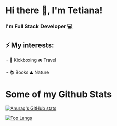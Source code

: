 # Hi there 👋, I'm Tetiana! 

### I'm Full Stack Developer :computer:

## ⚡ My interests:

⋅⋅⋅:boxing_glove: Kickboxing
:oncoming_automobile: Travel

⋅⋅⋅:books: Books
:mountain: Nature

# Some of my Github Stats



[![Anurag's GitHub stats](https://github-readme-stats.vercel.app/api?username=Tetiana1386&show_icons=true&theme=radical)](https://github.com/anuraghazra/github-readme-stats)

[![Top Langs](https://github-readme-stats.vercel.app/api/top-langs/?username=Tetiana1386&layout=compact&theme=radical)](https://github.com/anuraghazra/github-readme-stats)


